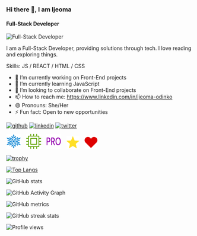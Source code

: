 ### Hi there 👋, I am Ijeoma
#### Full-Stack Developer
![Full-Stack Developer](https://unsplash.com/photos/842ofHC6MaI)

I am a Full-Stack Developer, providing solutions through tech. I love reading and exploring things.

Skills: JS / REACT / HTML / CSS

- 🔭 I’m currently working on Front-End projects 
- 🌱 I’m currently learning JavaScript 
- 👯 I’m looking to collaborate on Front-End projects 
- 📫 How to reach me: https://www.linkedin.com/in/ijeoma-odinko 
- 😄 Pronouns: She/Her 
- ⚡ Fun fact: Open to new opportunities  


[<img src='https://cdn.jsdelivr.net/npm/simple-icons@3.0.1/icons/github.svg' alt='github' height='40'>](https://github.com/github.com/ijeomaodinko)  [<img src='https://cdn.jsdelivr.net/npm/simple-icons@3.0.1/icons/linkedin.svg' alt='linkedin' height='40'>](https://www.linkedin.com/in/https://www.linkedin.com/in/ijeoma-odinko/)  [<img src='https://cdn.jsdelivr.net/npm/simple-icons@3.0.1/icons/twitter.svg' alt='twitter' height='40'>](https://twitter.com/Iodinko)  

<a href='https://archiveprogram.github.com/'><img src='https://raw.githubusercontent.com/acervenky/animated-github-badges/master/assets/acbadge.gif' width='40' height='40'></a> <a href='https://docs.github.com/en/developers'><img src='https://raw.githubusercontent.com/acervenky/animated-github-badges/master/assets/devbadge.gif' width='40' height='40'></a> <a href='https://github.com/pricing'><img src='https://raw.githubusercontent.com/acervenky/animated-github-badges/master/assets/pro.gif' width='40' height='40'></a> <a href='https://stars.github.com/'><img src='https://raw.githubusercontent.com/acervenky/animated-github-badges/master/assets/starbadge.gif' width='35' height='35'></a> <a href='https://docs.github.com/en/github/supporting-the-open-source-community-with-github-sponsors'><img src='https://raw.githubusercontent.com/acervenky/animated-github-badges/master/assets/sponsorbadge.gif' width='35' height='35'></a> 

[![trophy](https://github-profile-trophy.vercel.app/?username=github.com/ijeomaodinko)](https://github.com/ryo-ma/github-profile-trophy)

[![Top Langs](https://github-readme-stats.vercel.app/api/top-langs/?username=github.com/ijeomaodinko)](https://github.com/anuraghazra/github-readme-stats)

![GitHub stats](https://github-readme-stats.vercel.app/api?username=github.com/ijeomaodinko&show_icons=true)  

![GitHub Activity Graph](https://activity-graph.herokuapp.com/graph?username=github.com/ijeomaodinko)  

![GitHub metrics](https://metrics.lecoq.io/github.com/ijeomaodinko)  

![GitHub streak stats](https://github-readme-streak-stats.herokuapp.com/?user=github.com/ijeomaodinko)  

![Profile views](https://gpvc.arturio.dev/github.com/ijeomaodinko)  
